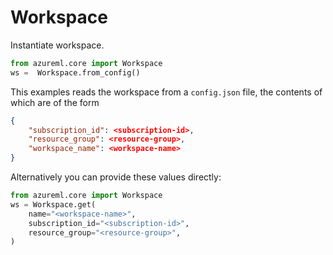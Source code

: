 # Workspace

Instantiate workspace.

```python
from azureml.core import Workspace
ws =  Workspace.from_config()
```

This examples reads the workspace from a `config.json` file, the contents of which are of the form

```json
{
    "subscription_id": <subscription-id>,
    "resource_group": <resource-group>,
    "workspace_name": <workspace-name>
}
```

Alternatively you can provide these values directly:

```python
from azureml.core import Workspace
ws = Workspace.get(
    name="<workspace-name>",
    subscription_id="<subscription-id>",
    resource_group="<resource-group>",
)
```